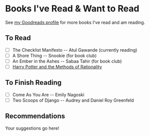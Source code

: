 # Books I've Read & Want to Read

See [my Goodreads profile](https://www.goodreads.com/user/show/3754255-lacey) for more books I've read and am reading. 

## To Read 

- [ ] The Checklist Manifesto -- Atul Gawande (currently reading)
- [ ] A Shore Thing -- Snookie (for book club) 
- [ ] An Ember in the Ashes -- Sabaa Tahir (for book club) 
- [ ] [Harry Potter and the Methods of Rationality](http://hpmor.com/)

## To Finish Reading

- [ ] Come As You Are -- Emily Nagoski
- [ ] Two Scoops of Django -- Audrey and Daniel Roy Greenfeld 

## Recommendations

Your suggestions go here! 

